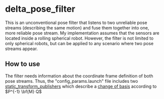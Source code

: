 # delta_pose_filter

This is an unconventional pose filter that listens to two unreliable pose streams (describing the same motion) and fuse them together into one, more reliable pose stream. My implementation assumes that the sensors are located inside a rolling spherical robot. However, the filter is not limited to only spherical robots, but can be applied to any scenario where two pose streams appear.

## How to use

The filter needs information about the coordinate frame definition of both pose streams.
Thus, the "config_params.launch" file includes two [static_transform_publishers](http://wiki.ros.org/tf#static_transform_publisher) which describe a [change of basis](https://en.wikipedia.org/wiki/Change_of_basis#Linear_maps) according to $P^{-1} \bf{M} Q$
